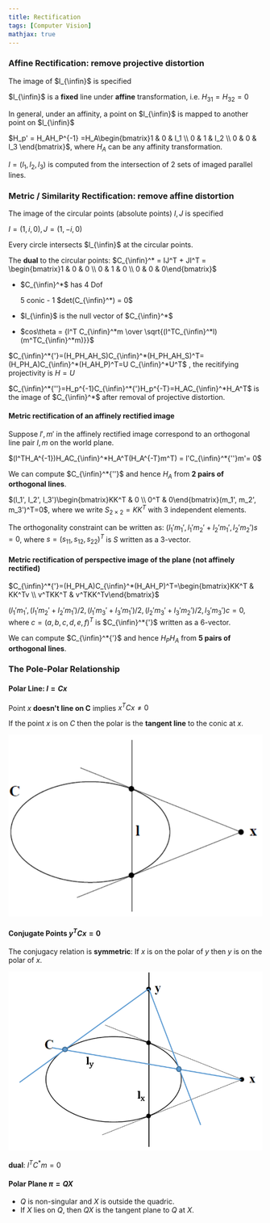 ```yaml
---
title: Rectification
tags: [Computer Vision]
mathjax: true
---
```


### Affine Rectification: remove projective distortion 

The image of $l_{\infin}$ is specified

$l_{\infin}$ is a **fixed** line under **affine** transformation, i.e. $H_{31} = H_{32} = 0$

In general, under an affinity, a point on $l_{\infin}$ is mapped to another point on $l_{\infin}$

$H_p' = H_AH_P^{-1} =H_A\begin{bmatrix}1 & 0 & l_1 \\ 0 & 1 & l_2 \\ 0 & 0 & l_3 \end{bmatrix}$, where $H_A$ can be any affinity transformation.

$l = (l_1, l_2, l_3)$ is computed from the intersection of 2 sets of imaged parallel lines.

### Metric / Similarity Rectification: remove affine distortion

The image of the circular points (absolute points) $I, J$ is specified

$I = (1, i, 0), J = (1, -i, 0)$

Every circle intersects $l_{\infin}$ at the circular points.

The **dual** to the circular points: $C_{\infin}^* = IJ^T + JI^T = \begin{bmatrix}1 & 0 & 0 \\ 0 & 1 & 0 \\ 0 & 0 & 0\end{bmatrix}$

- $C_{\infin}^*$ has 4 Dof

  5 conic - 1 $det(C_{\infin}^*) = 0$

- $l_{\infin}$ is the null vector of $C_{\infin}^*$

- $cos\theta = {l^T C_{\infin}^*m \over \sqrt{(l^TC_{\infin}^*l)(m^TC_{\infin}^*m)}}$

$C_{\infin}^*{'}=(H_PH_AH_S)C_{\infin}^*(H_PH_AH_S)^T=(H_PH_A)C_{\infin}^*(H_AH_P)^T=U C_{\infin}^*U^T$ , the recitifying projectivity is $H=U$

$C_{\infin}^*{''}=H_p^{-1}C_{\infin}^*{'}H_p^{-T}=H_AC_{\infin}^*H_A^T$ is the image of $C_{\infin}^*$ after removal of projective distortion.

#### Metric rectification of an affinely rectified image

Suppose $l', m'$ in the affinely rectified image correspond to an orthogonal line pair $l, m$ on the world plane.

$(l^TH_A^{-1})H_AC_{\infin}^*H_A^T(H_A^{-T}m^T) = l'C_{\infin}^*{''}m'= 0$

We can compute $C_{\infin}^*{''}$ and hence $H_A$ from **2 pairs of orthogonal lines**.

$(l_1', l_2', l_3')\begin{bmatrix}KK^T & 0 \\ 0^T & 0\end{bmatrix}(m_1', m_2', m_3')^T=0$, where we write $S_{2\times2}=KK^T$ with 3 independent elements.

The orthogonality constraint can be written as: $(l_1'm_1', l_1'm_2'+l_2'm_1', l_2'm_2')s = 0$, where $s=(s_{11}, s_{12}, s_{22})^T$ is $S$ written as a 3-vector.

#### Metric rectification of perspective image of the plane (not affinely rectified)

$C_{\infin}^*{'}=(H_PH_A)C_{\infin}^*(H_AH_P)^T=\begin{bmatrix}KK^T & KK^Tv \\ v^TKK^T & v^TKK^Tv\end{bmatrix}$

$(l_1'm_1', (l_1'm_2'+l_2'm_1')/2, (l_1'm_3'+l_3'm_1')/2, (l_2'm_3'+l_3'm_2')/2, l_3'm_3')c = 0$, where $c = (a, b, c, d, e, f)^T$ is $C_{\infin}^*{'}$ written as a 6-vector.

We can compute $C_{\infin}^*{'}$ and hence $H_PH_A$ from **5 pairs of orthogonal lines**.

### The Pole-Polar Relationship

#### **Polar Line**: $l=Cx$

Point $x$ **doesn't line on C** implies $x^TCx≠0$

If the point $x$ is on $C$ then the polar is the **tangent line** to the conic at $x$.

![image-20200422175148871](/assets/images/cv3d2-1.png)

#### Conjugate Points $y^TCx=0$

The conjugacy relation is **symmetric**: If $x$ is on the polar of $y$ then $y$ is on the polar of $x$.

![image-20200422175532171](/assets/images/cv3d2-2.png)

**dual**: $l^TC^*m=0$

#### Polar Plane $\pi=QX$

- $Q$ is non-singular and $X$ is outside the quadric.
- If $X$ lies on $Q$, then $QX$ is the tangent plane to $Q$ at $X$.